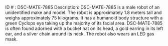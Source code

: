 ID # : DSC-MATE-7885
Description: DSC-MATE-7885 is a male robot of an unidentified make and model. The robot is approximately 1.8 meters tall and weighs approximately 75 kilograms. It has a humanoid body structure with a green Cyclops eye taking up the majority of its facial area. DSC-MATE-7885 is often found adorned with a bucket hat on its head, a gold earring in its left ear, and a silver chain around its neck. The robot also wears an LED gas mask.